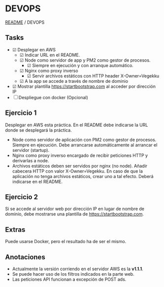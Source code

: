 # DEVOPS

[README](../README.md) / DEVOPS

## Tasks

* &#9745; Desplegar en AWS
  - &#9745; Indicar URL en el README.
  - &#9745; Node como servidor de app y PM2 como gestor de procesos.
    - &#9745; Siempre en ejecución y con arranque automático.
  - &#9745; Nginx como proxy inverso
    - &#9745; Servir archivos estáticos con HTTP header X-Owner=Vegekku
  - &#9745; A la app se accede a través de nombre de dominio
* &#9745; Mostrar plantilla https://startbootstrap.com al acceder por dirección IP
* &#9744; Despliegue con docker (Opcional)

## Ejercicio 1

Desplegar en AWS esta práctica. En el README debe indicarse la URL donde se desplegará la práctica.

* Node como servidor de aplicación con PM2 como gestor de procesos. Siempre en ejecución. Debe arrancarse automáticamente al arrancar el servidor (startup).
* Nginx como proxy inverso encargado de recibir peticiones HTTP y derivarlas a node.
* Archivos estáticos deben ser servidos por nginx (no node). Añadir cabecera HTTP con valor X-Owner=Vegekku. En caso de que la aplicación no tenga archivos estáticos, crear uno a tal efecto. Deberá indicarse en el README.

## Ejercicio 2

Si se accede al servidor web por dirección IP en lugar de nombre de dominio, debe mostrarse una plantilla de https://startbootstrap.com.

## Extras

Puede usarse Docker, pero el resultado ha de ser el mismo.

## Anotaciones

* Actualmente la versión corriendo en el servidor AWS es la **v1.1.1**.
* Se puede hacer uso de los filtros indicados en la parte web.
* Las peticiones API funcionan a excepción de POST ads.

